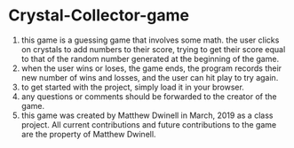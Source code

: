 # Crystal-Collector-game ##
1. this game is a guessing game that involves some math. the user clicks on crystals to add numbers to their score,
 trying to get their score equal to that of the random number generated at the beginning of the game.
2. when the user wins or loses, the game ends, the program records their new number of wins and losses, and the user can hit play to try again.
3. to get started with the project, simply load it in your browser.
4. any questions or comments should be forwarded to the creator of the game.
5. this game was created by Matthew Dwinell in March, 2019 as a class project. All current contributions and future contributions to the game are the property of Matthew Dwinell.
